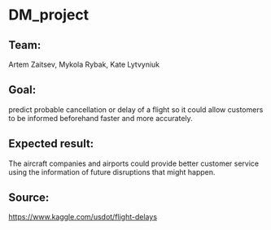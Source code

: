 # DM_project

## Team:
Artem Zaitsev, Mykola Rybak, Kate Lytvyniuk

## Goal:
predict probable cancellation or delay of a flight so it could allow customers to be informed beforehand faster and more accurately.
## Expected result:
The aircraft companies and airports could provide better customer service using the information of future disruptions that might happen.
## Source:
https://www.kaggle.com/usdot/flight-delays
